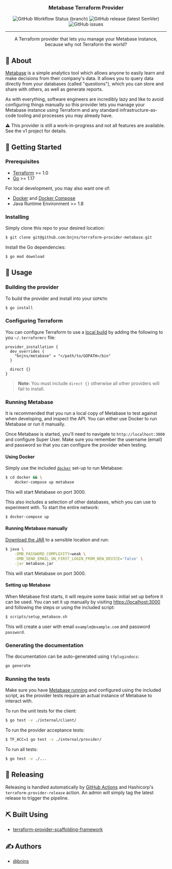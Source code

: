 <div align="center">

### Metabase Terraform Provider

![GitHub Workflow Status (branch)](https://img.shields.io/github/actions/workflow/status/bnjns/terraform-provider-metabase/build.yml?branch=main&style=flat-square)
![GitHub release (latest SemVer)](https://img.shields.io/github/v/release/bnjns/terraform-provider-metabase?display_name=tag&label=version&sort=semver&style=flat-square)
![GitHub issues](https://img.shields.io/github/issues/bnjns/terraform-provider-metabase?style=flat-square)

---

A Terraform provider that lets you manage your Metabase instance, because why not Terraform the world?
</div>

## 🧐 About

[Metabase](https://www.metabase.com/) is a simple analytics tool which allows anyone to easily learn and make decisions
from their company's data. It allows you to query data directly from your databases (called "questions"), which you can
store and share with others, as well as generate reports.

As with everything, software engineers are incredibly lazy and like to avoid configuring things manually so this
provider lets you manage your Metabase instance using Terraform and any standard infrastructure-as-code tooling and
processes you may already have.

⚠️ This provider is still a work-in-progress and not all features are available. See the v1 project for details.

## 🏁 Getting Started

### Prerequisites

- [Terraform](https://www.terraform.io/downloads.html) >= 1.0
- [Go](https://golang.org/doc/install) >= 1.17

For local development, you may also want one of:
- [Docker](https://docs.docker.com/get-docker/) and [Docker Compose](https://docs.docker.com/compose/install/)
- Java Runtime Environment >= 1.8

### Installing

Simply clone this repo to your desired location:

```sh
$ git clone git@github.com:bnjns/terraform-provider-metabase.git
```

Install the Go dependencies:

```sh
$ go mod download
```

## 🎈 Usage

### Building the provider

To build the provider and install into your `GOPATH`:

```sh
$ go install
```

### Configuring Terraform

You can configure Terraform to use a [local build](#building-the-provider) by adding the following to you `~/.terraformrc` file:

```hcl
provider_installation {
  dev_overrides {
    "bnjns/metabase" = "</path/to/GOPATH>/bin"
  }

  direct {}
}
```

> **Note:** You must include `direct {}` otherwise all other providers will fail to install.

### Running Metabase

It is recommended that you run a local copy of Metabase to test against when developing, and inspect the API. You can
either use Docker to run Metabase or run it manually.

Once Metabase is started, you'll need to navigate to `http://localhost:3000` and configure Super User. Make sure you
remember the username (email) and password so that you can configure the provider when testing.

#### Using Docker

Simply use the included [`docker`](docker) set-up to run Metabase:

```sh
$ cd docker && \
    docker-compose up metabase
```

This will start Metabase on port 3000.

This also includes a selection of other databases, which you can use to experiment with. To start the entire network:

```sh
$ docker-compose up
```

#### Running Metabase manually

[Download the JAR](https://www.metabase.com/docs/latest/operations-guide/running-the-metabase-jar-file.html) to a
sensible location and run:

```sh
$ java \
    -DMB_PASSWORD_COMPLEXITY=weak \
    -DMB_SEND_EMAIL_ON_FIRST_LOGIN_FROM_NEW_DEVICE='false' \
    -jar metabase.jar
```

This will start Metabase on port 3000.

#### Setting up Metabase

When Metabase first starts, it will require some basic initial set up before it can be used. You can set it up manually
by visiting <https://localhost:3000> and following the steps or using the included script:

```sh
$ scripts/setup_metabase.sh
```

This will create a user with email `example@example.com` and password `password`.

### Generating the documentation

The documentation can be auto-generated using `tfplugindocs`:

```sh
go generate
```

### Running the tests

Make sure you have [Metabase running](#running-metabase) and configured using the included script, as the provider tests
require an actual instance of Metabase to interact with.

To run the unit tests for the client:

```sh
$ go test -v ./internal/client/
```

To run the provider acceptance tests:

```sh
$ TF_ACC=1 go test -v ./internal/provider/
```

To run all tests:

```sh
$ go test -v ./...
```

## 🚀 Releasing

Releasing is handled automatically by [GitHub Actions](.github/workflows/release.yml) and
Hashicorp's `terraform-provider-release` action. An admin will simply tag the latest release to trigger the pipeline.

## ⛏️ Built Using

- [terraform-provider-scaffolding-framework](https://github.com/hashicorp/terraform-provider-scaffolding-framework)

## ✍️ Authors

- [@bnjns](https://github.com/bnjns)
